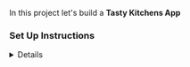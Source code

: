 In this project let's build a **Tasty Kitchens App** 

### Set Up Instructions

<details>

- Download dependencies by running `npm install`
- Start up the app using `npm start`
</details>
 
 
